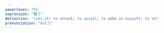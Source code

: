 ```yaml
---
powerlevel: 755
expression: "襲う"
definition: "(v5u,vt) to attack; to assail; to make an assault; to strike; to hunt down; to succeed (someone in a post, role, etc.); to make a sudden visit; (P)"
pronunciation: "おそう"
---
```

